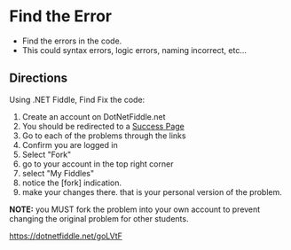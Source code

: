 # Find the Error
- Find the errors in the code. 
- This could syntax errors, logic errors, naming incorrect, etc...

## Directions
Using .NET Fiddle, Find Fix the code:

1. Create an account on DotNetFiddle.net
2. You should be redirected to a [Success Page](https://dotnetfiddle.net/SignUp/Success)
2. Go to each of the problems through the links
3. Confirm you are logged in
4. Select "Fork"
5. go to your account in the top right corner
6. select "My Fiddles"
7. notice the [fork] indication.
8. make your changes there. that is your personal version of the problem.

**NOTE:** you MUST fork the problem into your own account to prevent changing the original 
problem for other students.

https://dotnetfiddle.net/goLVtF